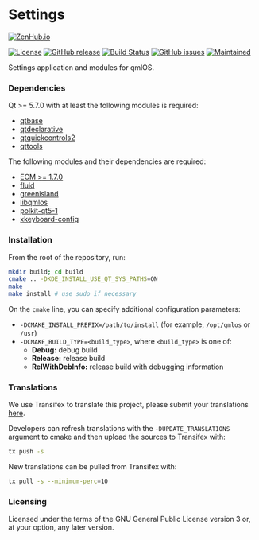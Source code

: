 Settings
========

[![ZenHub.io](https://img.shields.io/badge/supercharged%20by-zenhub.io-blue.svg)](https://zenhub.io)

[![License](https://img.shields.io/badge/license-GPLv3.0+%2B-blue.svg)](https://www.gnu.org/licenses/gpl-3.0.html)
[![GitHub release](https://img.shields.io/github/release/qmlos/settings.svg)](https://github.com/qmlos/settings)
[![Build Status](https://travis-ci.org/qmlos/settings.svg?branch=develop)](https://travis-ci.org/qmlos/settings)
[![GitHub issues](https://img.shields.io/github/issues/qmlos/settings.svg)](https://github.com/qmlos/settings/issues)
[![Maintained](https://img.shields.io/maintenance/yes/2016.svg)](https://github.com/qmlos/settings/commits/develop)

Settings application and modules for qmlOS.

### Dependencies

Qt >= 5.7.0 with at least the following modules is required:

 * [qtbase](http://code.qt.io/cgit/qt/qtbase.git)
 * [qtdeclarative](http://code.qt.io/cgit/qt/qtdeclarative.git)
 * [qtquickcontrols2](http://code.qt.io/cgit/qt/qtquickcontrols2.git)
 * [qttools](http://code.qt.io/cgit/qt/qttools.git/)

The following modules and their dependencies are required:

 * [ECM >= 1.7.0](http://quickgit.kde.org/?p=extra-cmake-modules.git)
 * [fluid](https://github.com/qmlos/fluid)
 * [greenisland](https://github.com/greenisland/greenisland)
 * [libqmlos](https://github.com/qmlos/libqmlos)
 * [polkit-qt5-1](https://quickgit.kde.org/?p=polkit-qt-1.git)
 * [xkeyboard-config](https://cgit.freedesktop.org/xkeyboard-config/)

### Installation

From the root of the repository, run:

```sh
mkdir build; cd build
cmake .. -DKDE_INSTALL_USE_QT_SYS_PATHS=ON
make
make install # use sudo if necessary
```

On the `cmake` line, you can specify additional configuration parameters:

 * `-DCMAKE_INSTALL_PREFIX=/path/to/install` (for example, `/opt/qmlos` or `/usr`)
 * `-DCMAKE_BUILD_TYPE=<build_type>`, where `<build_type>` is one of:
   * **Debug:** debug build
   * **Release:** release build
   * **RelWithDebInfo:** release build with debugging information

### Translations

We use Transifex to translate this project, please submit your
translations [here](https://www.transifex.com/hawaii/system-preferences/dashboard/).

Developers can refresh translations with the `-DUPDATE_TRANSLATIONS` argument to cmake
and then upload the sources to Transifex with:

```sh
tx push -s
```

New translations can be pulled from Transifex with:

```sh
tx pull -s --minimum-perc=10
```

### Licensing

Licensed under the terms of the GNU General Public License version 3 or,
at your option, any later version.
